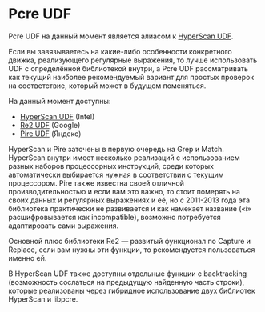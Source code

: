 # Pcre UDF

Pcre UDF на данный момент является алиасом к [HyperScan UDF](hyperscan.md).

Если вы завязываетесь на какие-либо особенности конкретного движка, реализующего регулярные выражения, то лучше использовать UDF с определённой библиотекой внутри, а Pcre UDF рассматривать как текущий наиболее рекомендуемый вариант для простых проверок на соответствие, который может в будущем поменяться.

На данный момент доступны:

* [HyperScan UDF](hyperscan.md) (Intel)
* [Re2 UDF](re2.md) (Google)
* [Pire UDF](pire.md) (Яндекс)

HyperScan и Pire заточены в первую очередь на Grep и Match. HyperScan внутри имеет несколько реализаций c использованием разных наборов процессорных инструкций, среди которых автоматически выбирается нужная в соответствии с текущим процессором. Pire также известна своей отличной производительностью и если вам это важно, то стоит померять на своих данных и регулярных выражениях и её, но с 2011-2013 года эта библиотека практически не развивается и как намекает название («i» расшифровывается как incompatible), возможно потребуется адаптировать сами выражения.

Основной плюс библиотеки Re2 — развитый функционал по Capture и Replace, если вам нужны эти функции, то рекомендуется пользоваться именно ей.

В HyperScan UDF также доступны отдельные функции с backtracking (возможность сослаться на предыдущую найденную часть строки), которые реализованы через гибридное использование двух библиотек HyperScan и libpcre.
